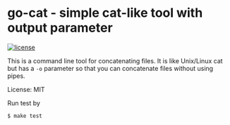 go-cat - simple cat-like tool with output parameter
===================================================


 [![license](http://img.shields.io/badge/license-MIT-red.svg?style=flat)](https://raw.githubusercontent.com/pschlump/Go-FTL/master/LICENSE)

This is a command line tool for concatenating files.  It is like Unix/Linux cat but has a `-o` parameter so that you can concatenate files without using pipes.

License: MIT

Run test by 

	$ make test

